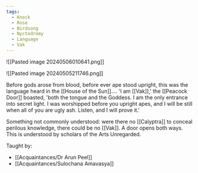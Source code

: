```yaml
---
tags:
  - Knock
  - Rose
  - Birdsong
  - Nyctodromy
  - Language
  - Vak
---
```


![[Pasted image 20240506010641.png]]

![[Pasted image 20240505211746.png]]

Before gods arose from blood, before ever ape stood upright, this was the language heard in the [[House of the Sun]].... 'I am [[Vak]],' the [[Peacock Door]] boasted, 'both the tongue and the Goddess. I am the only entrance into secret light. I was worshipped before you upright apes, and I will be still when all of you are ugly ash. Listen, and I will prove it.'

Something not commonly understood: were there no [[Calyptra]] to conceal perilous knowledge, there could be no [[Vak]]. A door opens both ways. This is understood by scholars of the Arts Unregarded.

Taught by:
- [[Acquaintances/Dr Arun Peel]]
- [[Acquaintances/Sulochana Amavasya]]